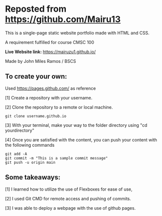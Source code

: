 # Reposted from https://github.com/Mairu13

This is a single-page static website portfolio made with HTML and CSS.

A requirement fulfilled for course CMSC 100

**Live Website link:** https://mairuzu1.github.io/

Made by John Miles Ramos / BSCS

## To create your own: 
Used https://pages.github.com/ as reference

[1] Create a repository with your username.

[2] Clone the repository to a remote or local machine.
	
	git clone username.github.io

[3] With your terminal, make your way to the folder directory using "cd yourdirectory"

[4] Once you are satisfied with the content, you can push your content with the following commands
	
	git add -A
	git commit -m "This is a sample commit message"
	git push -u origin main

## Some takeaways:
[1] I learned how to utilize the use of Flexboxes for ease of use,

[2] I used Git CMD for remote access and pushing of commits.

[3] I was able to deploy a webpage with the use of github pages.
